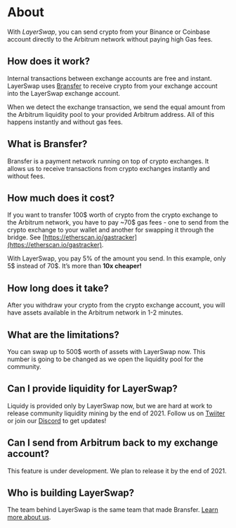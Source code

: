# About

With *LayerSwap*, you can send crypto from your Binance or Coinbase account directly to the Arbitrum network without paying high Gas fees.

## How does it work?
Internal transactions between exchange accounts are free and instant. LayerSwap uses [Bransfer](https://bransfer.io) to receive crypto from your exchange account into the LayerSwap exchange account. 

When we detect the exchange transaction, we send the equal amount from the Arbitrum liquidity pool to your provided Arbitrum address. All of this happens instantly and without gas fees.

## What is Bransfer?
Bransfer is a payment network running on top of crypto exchanges. It allows us to receive transactions from crypto exchanges instantly and without fees.

## How much does it cost?
If you want to transfer 100$ worth of crypto from the crypto exchange to the Arbitrum network, you have to pay ~70$ gas fees - one to send from the crypto exchange to your wallet and another for swapping it through the bridge. See [https://etherscan.io/gastracker](https://etherscan.io/gastracker).

With LayerSwap, you pay 5% of the amount you send. In this example, only 5$ instead of 70$. It’s more than **10x cheaper!**

## How long does it take?
After you withdraw your crypto from the crypto exchange account, you will have assets available in the Arbitrum network in 1-2 minutes.

## What are the limitations?
You can swap up to 500$ worth of assets with LayerSwap now. This number is going to be changed as we open the liquidity pool for the community.

## Can I provide liquidity for LayerSwap?
Liquidy is provided only by LayerSwap now, but we are hard at work to release community liquidity mining by the end of 2021. Follow us on [Twiiter](https://twitter.com/layerswap) or join our [Discord](https://discord.com/invite/KhwYN35sHy) to get updates!

## Can I send from Arbitrum back to my exchange account?
This feature is under development. We plan to release it by the end of 2021. 

## Who is building LayerSwap?
The team behind LayerSwap is the same team that made Bransfer. [Learn more about us](https://www.bransfer.io/about).

